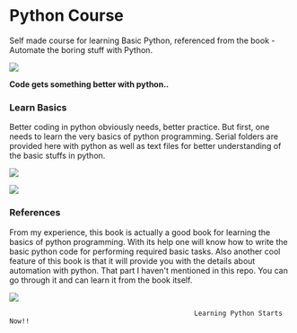 # Python Course

Self made course for learning Basic Python, referenced from the book - Automate the boring stuff with Python.

![](http://www.slajobs.com/blog/wp-content/uploads/2018/05/Python-slajobs.jpg)

**Code gets something better with python..**

### Learn Basics

Better coding in python obviously needs, better practice. But first, one needs to learn the very basics of python programming.
Serial folders are provided here with python as well as text files for better understanding of the basic stuffs in python.

![](https://codescracker.com/python/images/python-basic-syntax.jpg)

![](https://t3n9sm.c2.acecdn.net/wp-content/uploads/2016/09/Python.jpg)

### References

From my experience, this book is actually a good book for learning the basics of python programming. With its help one will know
how to write the basic python code for performing required basic tasks. Also another cool feature of this book is that it will
provide you with the details about automation with python. That part I haven't mentioned in this repo. You can go through it and 
can learn it from the book itself.

![](https://i.ytimg.com/vi/tcMaVNm-FWU/maxresdefault.jpg)


                                                  Learning Python Starts Now!!
